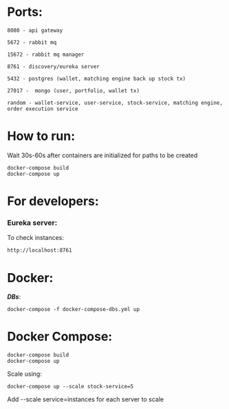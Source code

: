 
# Ports:

    8080 - api gateway

    5672 - rabbit mq
    
    15672 - rabbit mq manager

    8761 - discovery/eureka server
    
    5432 - postgres (wallet, matching engine back up stock tx)
    
    27017 -  mongo (user, portfolio, wallet tx)
    
    random - wallet-service, user-service, stock-service, matching engine, order execution service


# How to run:

Wait 30s-60s after containers are initialized for paths to be created
```
docker-compose build
docker-compose up
```
# For developers:

### Eureka server:

To check instances:
```
http://localhost:8761
```

# Docker:

***DBs***:
```
docker-compose -f docker-compose-dbs.yml up
```

# Docker Compose:

```
docker-compose build
docker-compose up
```
Scale using:

```
docker-compose up --scale stock-service=5
```

Add --scale service=instances for each server to scale